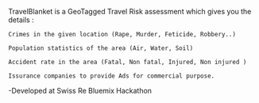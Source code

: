 TravelBlanket is a GeoTagged Travel Risk assessment which gives you the details : 

    Crimes in the given location (Rape, Murder, Feticide, Robbery..) 
    
    Population statistics of the area (Air, Water, Soil)
    
    Accident rate in the area (Fatal, Non fatal, Injured, Non injured )
    
    Issurance companies to provide Ads for commercial purpose.
    
-Developed at Swiss Re Bluemix Hackathon
